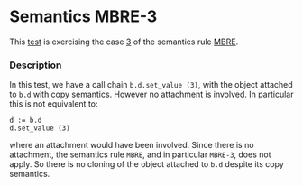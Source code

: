 # Semantics MBRE-3

This [test](.) is exercising the case [3](../Readme.md) of the semantics rule [MBRE](../../mbre/Readme.md).

### Description

In this test, we have a call chain `b.d.set_value (3)`, with the object attached to `b.d` with copy semantics. However no attachment is involved. In particular this is not equivalent to:

```
d := b.d
d.set_value (3)
```

where an attachment would have been involved. Since there is no attachment, the semantics rule `MBRE`, and in particular `MBRE-3`, does not apply. So there is no cloning of the object attached to `b.d` despite its copy semantics.
